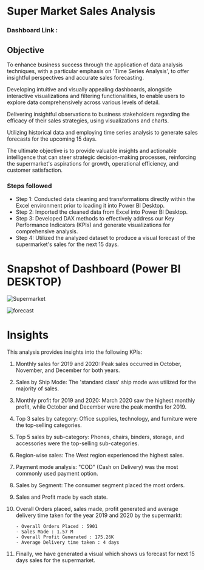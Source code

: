 # Super Market Sales Analysis

### Dashboard Link :

## Objective


To enhance business success through the application of data analysis techniques, with a particular emphasis on 'Time Series Analysis', to offer insightful perspectives and accurate sales forecasting.

Developing intuitive and visually appealing dashboards, alongside interactive visualizations and filtering functionalities, to enable users to explore data comprehensively across various levels of detail.

Delivering insightful observations to business stakeholders regarding the efficacy of their sales strategies, using visualizations and charts.

Utilizing historical data and employing time series analysis to generate sales forecasts for the upcoming 15 days.

The ultimate objective is to provide valuable insights and actionable intelligence that can steer strategic decision-making processes, reinforcing the supermarket's aspirations for growth, operational efficiency, and customer satisfaction.

### Steps followed 

- Step 1: Conducted data cleaning and transformations directly within the Excel environment prior to loading it into Power BI Desktop.
- Step 2: Imported the cleaned data from Excel into Power BI Desktop.
- Step 3: Developed DAX methods to effectively address our Key Performance Indicators (KPIs) and generate visualizations for comprehensive analysis.
- Step 4: Utilized the analyzed dataset to produce a visual forecast of the supermarket's sales for the next 15 days.

# Snapshot of Dashboard (Power BI DESKTOP)

![Supermarket](https://github.com/VBS-03/T20-Cricket-World-Cup-Analysis/assets/162421729/9a8cfe87-3aa8-4de5-a8af-2073aea828fe)
 
![forecast](https://github.com/VBS-03/T20-Cricket-World-Cup-Analysis/assets/162421729/f5d6366a-31c7-4ccd-b30c-1a02b45e5f17)

# Insights

This analysis provides insights into the following KPIs:

1. Monthly sales for 2019 and 2020: Peak sales occurred in October, November, and December for both years.
2. Sales by Ship Mode: The 'standard class' ship mode was utilized for the majority of sales.
3. Monthly profit for 2019 and 2020: March 2020 saw the highest monthly profit, while October and December were the peak months for 2019.
4. Top 3 sales by category: Office supplies, technology, and furniture were the top-selling categories.
5. Top 5 sales by sub-category: Phones, chairs, binders, storage, and accessories were the top-selling sub-categories.
6. Region-wise sales: The West region experienced the highest sales.
7. Payment mode analysis: "COD" (Cash on Delivery) was the most commonly used payment option.
8. Sales by Segment: The consumer segment placed the most orders.
9. Sales and Profit made by each state.
10. Overall Orders placed, sales made, profit generated and average delivery time taken for the year 2019 and 2020 by the supermarkt:
        
        - Overall Orders Placed : 5901
        - Sales Made : 1.57 M
        - Overall Profit Generated : 175.26K
        - Average Delivery time taken : 4 days 

11. Finally, we have generated a visual which shows us forecast for next 15 days sales for the supermarket.
